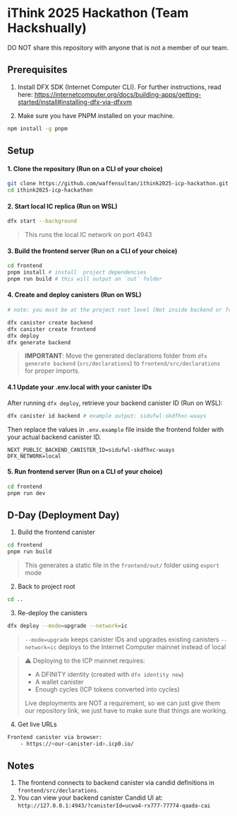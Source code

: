 # iThink 2025 Hackathon (Team Hackshually)

DO NOT share this repository with anyone that is not a member of our team.

## Prerequisites

1. Install DFX SDK (Internet Computer CLI). For further instructions, read here: https://internetcomputer.org/docs/building-apps/getting-started/install#installing-dfx-via-dfxvm

2. Make sure you have PNPM installed on your machine.

```bash
npm install -g pnpm
```

## Setup

#### 1. Clone the repository (Run on a CLI of your choice)

```bash
git clone https://github.com/waffensultan/ithink2025-icp-hackathon.git
cd ithink2025-icp-hackathon
```

#### 2. Start local IC replica (Run on WSL)

```bash
dfx start --background
```

> This runs the local IC network on port 4943

#### 3. Build the frontend server (Run on a CLI of your choice)

```bash
cd frontend
pnpm install # install  project dependencies
pnpm run build # this will output an `out` folder
```

#### 4. Create and deploy canisters (Run on WSL)

```bash
# note: you must be at the project root level (Not inside backend or frontend folder)

dfx canister create backend
dfx canister create frontend
dfx deploy
dfx generate backend
```

> **IMPORTANT**: Move the generated declarations folder from `dfx generate backend` (`src/declarations`) to `frontend/src/declarations` for proper imports.

#### 4.1 Update your .env.local with your canister IDs

After running `dfx deploy`, retrieve your backend canister ID (Run on WSL):

```bash
dfx canister id backend # example output: sidufwl-skdfhxc-wuays
```

Then replace the values in `.env.example` file inside the frontend folder with your actual backend canister ID.

```env
NEXT_PUBLIC_BACKEND_CANISTER_ID=sidufwl-skdfhxc-wuays
DFX_NETWORK=local
```

#### 5. Run frontend server (Run on a CLI of your choice)

```bash
cd frontend
pnpm run dev
```

## D-Day (Deployment Day)

1. Build the frontend canister

```bash
cd frontend
pnpm run build
```

> This generates a static file in the `frontend/out/` folder using `export` mode

2. Back to project root

```bash
cd ..
```

3. Re-deploy the canisters

```bash
dfx deploy --mode=upgrade --network=ic
```

> `--mode=upgrade` keeps canister IDs and upgrades existing canisters
> `--network=ic` deploys to the Internet Computer mainnet instead of local

> ⚠ Deploying to the ICP mainnet requires:
>
> -   A DFINITY identity (created with `dfx identity new`)
> -   A wallet canister
> -   Enough cycles (ICP tokens converted into cycles)
>
> Live deployments are NOT a requirement, so we can just give them our repository link, we just have to make sure that things are working.

4. Get live URLs

```bash
Frontend canister via browser:
    - https://<our-canister-id>.icp0.io/
```

## Notes

1. The frontend connects to backend canister via candid definitions in `frontend/src/declarations`.
2. You can view your backend canister Candid UI at:
   `http://127.0.0.1:4943/?canisterId=ucwa4-rx777-77774-qaada-cai`
